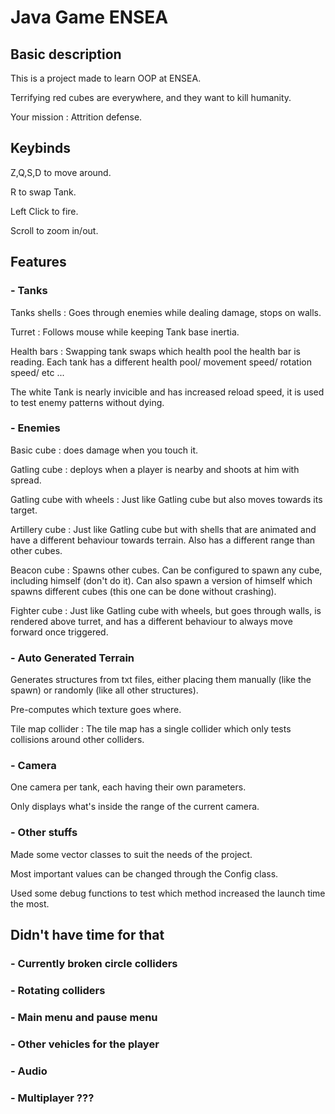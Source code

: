 # Java Game ENSEA

## Basic description

This is a project made to learn OOP at ENSEA.

Terrifying red cubes are everywhere, and they want to kill humanity.

Your mission : Attrition defense.

## Keybinds

 Z,Q,S,D to move around.

R to swap Tank.

Left Click to fire.

Scroll to zoom in/out.

## Features

### - Tanks

Tanks shells : Goes through enemies while dealing damage, stops on walls.

Turret : Follows mouse while keeping Tank base inertia.

Health bars : Swapping tank swaps which health pool the health bar is reading.
Each tank has a different health pool/ movement speed/ rotation speed/ etc ...

The white Tank is nearly invicible and has increased reload speed,
it is used to test enemy patterns without dying.

### - Enemies

Basic cube : does damage when you touch it.

Gatling cube : deploys when a player is nearby and shoots at him with spread.

Gatling cube with wheels : Just like Gatling cube but also moves towards its target.

Artillery cube : Just like Gatling cube but with shells that are animated
and have a different behaviour towards terrain. Also has a different range than other cubes.

Beacon cube : Spawns other cubes. Can be configured to spawn any cube, 
including himself (don't do it).
Can also spawn a version of himself which spawns different cubes 
(this one can be done without crashing).

Fighter cube : Just like Gatling cube with wheels, but goes through walls,
is rendered above turret, and has a different behaviour to always move forward
once triggered.

### - Auto Generated Terrain

Generates structures from txt files, either placing them manually (like the spawn)
or randomly (like all other structures).

Pre-computes which texture goes where.

Tile map collider : The tile map has a single collider which only tests collisions around 
other colliders.

### - Camera

One camera per tank, each having their own parameters.

Only displays what's inside the range of the current camera.

### - Other stuffs

Made some vector classes to suit the needs of the project.

Most important values can be changed through the Config class.

Used some debug functions to test which method increased the launch time the most.


## Didn't have time for that

### - Currently broken circle colliders

### - Rotating colliders

### - Main menu and pause menu

### - Other vehicles for the player

### - Audio

### - Multiplayer ???
